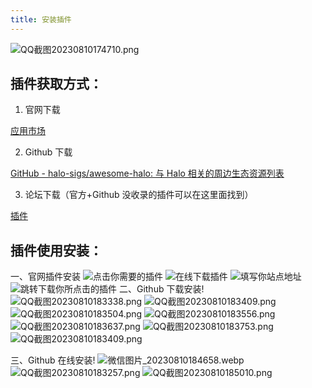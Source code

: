 ```yaml
---
title: 安装插件
---
```


![QQ截图20230810174710.png](/img/cj/1691660840817-90d79dfa-1620-44dc-b645-406534d85e89.png)
## 插件获取方式：

1. 官网下载

[应用市场](https://halo.run/store/apps?type=PLUGIN)

2. Github 下载

[GitHub - halo-sigs/awesome-halo: 与 Halo 相关的周边生态资源列表](https://github.com/halo-sigs/awesome-halo#%E6%8F%92%E4%BB%B6)

3. 论坛下载（官方+Github 没收录的插件可以在这里面找到）

[插件](https://bbs.halo.run/t/plugins)
## 插件使用安装：
一、官网插件安装
![点击你需要的插件](/img/cj/1691662661813-13aaac95-eae2-49d9-a080-e1ed5f03bb90.png "点击你需要的插件")
![在线下载插件](/img/cj/1691662630081-0f4e7b81-0378-49fa-a8a2-6762d7e0bfb9.png "在线下载插件")
![填写你站点地址](/img/cj/1691662674228-db26b3e9-2aa7-4536-a8b5-3655fb9c82f6.png "填写你站点地址")
![跳转下载你所点击的插件](/img/cj/1691662834260-5692cbde-a346-4f89-87d5-ebd2d64a7ab6.png "跳转下载你所点击的插件")
二、Github 下载安装!
![QQ截图20230810183338.png](/img/cj/1691664084730-003d8049-9059-4021-b5d8-0cb864efe9d7.png)
![QQ截图20230810183409.png](/img/cj/1691664090023-64bfa256-94e6-403b-b93b-1c91f52b3897.png)
![QQ截图20230810183504.png](/img/cj/1691664102976-d76306cc-a5cb-478b-ba5a-ed57161097e9.png)
![QQ截图20230810183556.png](/img/cj/1691664111066-0d9e08c5-751b-4c58-9096-a2a3474c0817.png)![QQ截图20230810183637.png](/img/cj/1691664122728-089f79be-848f-4aa7-9201-f79b63d2bd91.png)
![QQ截图20230810183753.png](/img/cj/1691664134071-154b29b2-427a-460c-83ab-c9b2d9b81eb0.png)
![QQ截图20230810183409.png](/img/cj/1691664293721-fcb30fd6-df28-454c-84c3-9425c27afebf.png)

三、Github 在线安装!
![微信图片_20230810184658.webp](/img/cj/1691664122728-089f79be-848f-4aa7-9201-f79b63d2bd91.png)
![QQ截图20230810183257.png](/img/cj/20230810184658.webp)
![QQ截图20230810185010.png](/img/cj/1691664621342-92bb5267-82fb-41a8-9a71-63e6c1666f8c.png)



